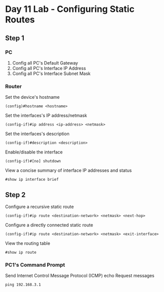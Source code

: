 # Day 11 Lab - Configuring Static Routes

## Step 1

### PC

1. Config all PC's Default Gateway
2. Config all PC's Interface IP Address
3. Config all PC's Interface Subnet Mask

### Router

Set the device's hostname

```
(config)#hostname <hostname>
```

Set the interfaces's IP address/netmask

```
(config-if)#ip address <ip-address> <netmask>
```

Set the interfaces's description

```
(config-if)#description <description>
```

Enable/disable the interface

```
(config-if)#[no] shutdown
```

View a concise summary of interface IP addresses and status

```
#show ip interface brief
```

## Step 2

Configure a recursive static route

```
(config-if)#ip route <destination-network> <netmask> <next-hop>
```

Configure a directly connected static route

```
(config-if)#ip route <destination-network> <netmask> <exit-interface>
```

View the routing table

```
#show ip route
```

### PC1's Command Prompt

Send Internet Control Message Protocol (ICMP) echo Request messages

```
ping 192.168.3.1
```
